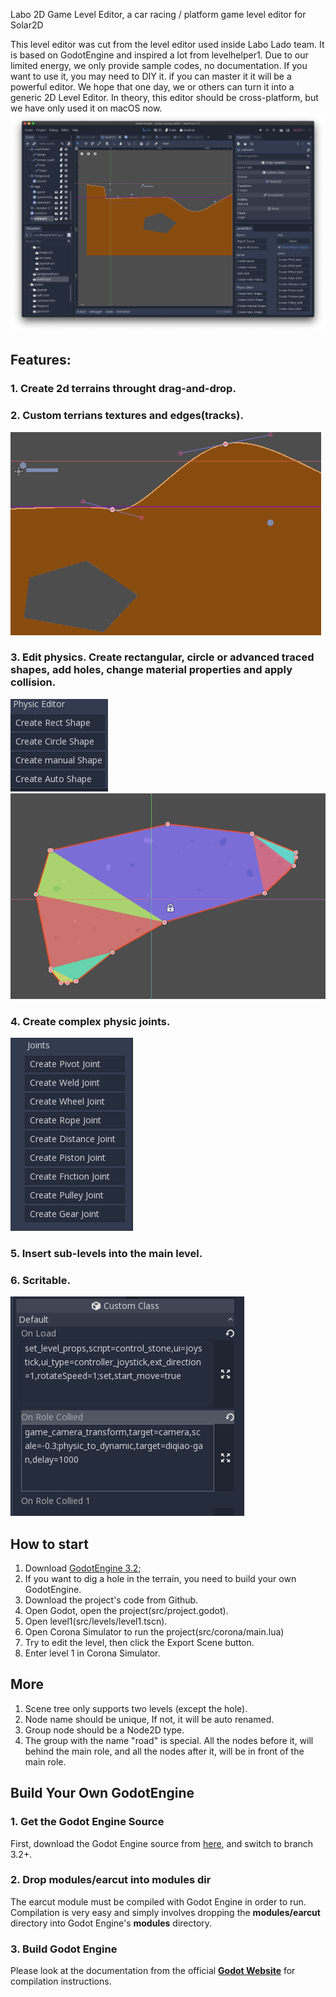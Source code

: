 Labo 2D Game Level Editor, a car racing / platform game level editor for Solar2D

This level editor was cut from the level editor used inside Labo Lado team. It is based on GodotEngine and inspired a lot from levelhelper1.  Due to our limited energy, we only provide sample codes, no documentation. If you want to use it, you may need to DIY it. if you can master it it will be a powerful editor. We hope that one day, we or others can turn it into a generic 2D Level Editor. In theory, this editor should be cross-platform, but we have only used it on macOS now.  
![1](doc/images/0.png) 


## Features:
### 1. Create 2d terrains throught drag-and-drop. 
### 2. Custom terrians textures and edges(tracks).  
![1](doc/images/1.png) 
### 3. Edit physics. Create rectangular, circle or advanced traced shapes, add holes, change material properties and apply collision.  
![3](doc/images/3-0.png)  
![3](doc/images/3-1.png)

### 4. Create complex physic joints.   
![3](doc/images/4.png)
### 5. Insert sub-levels into the main level.
### 6. Scritable.  
![6](doc/images/6.png)
 
## How to start
1. Download [GodotEngine 3.2](https://godotengine.org/);
2. If you want to dig a hole in the terrain, you need to build your own GodotEngine.
3. Download the project's code from Github.
4. Open Godot, open the project(src/project.godot).
5. Open level1(src/levels/level1.tscn).
6. Open Corona Simulator to run the project(src/corona/main.lua)
7. Try to edit the level, then click the Export Scene button.
8. Enter level 1 in Corona Simulator.

## More
1. Scene tree only supports two levels (except the hole).
2. Node name should be unique, If not, it will be auto renamed.
3. Group node should be a Node2D type.
4. The group with the name "road" is special. All the nodes before it, will behind the main role, and all the nodes after it, will be in front of the main role.
 

## Build Your Own GodotEngine

### 1. Get the Godot Engine Source
First, download the Godot Engine source from [here](https://github.com/godotengine/godot), and switch to branch 3.2+.

### 2. Drop modules/earcut into modules dir
The earcut module must be compiled with Godot Engine in order to run. Compilation is very easy and simply involves dropping the **modules/earcut** directory into Godot Engine's **modules** directory.

### 3. Build Godot Engine
Please look at the documentation from the official [**Godot Website**](http://docs.godotengine.org/en/latest/reference/_compiling.html) for compilation instructions.